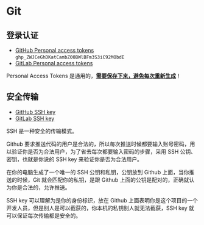 # Git

## 登录认证

- [GitHub Personal access tokens](https://github.com/settings/tokens) `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`
- [GitLab Personal access tokens]()

Personal Access Tokens 是通用的，<u>**需要保存下来，避免每次重新生成**</u>！

## 安全传输
- [GitHub SSH key](https://github.com/settings/keys)
- [GitLab SSH key]()

SSH 是一种安全的传输模式。

Github 要求推送代码的用户是合法的，所以每次推送时候都要输入账号密码，用以验证你是否为合法用户，为了省去每次都要输入密码的步骤，采用 SSH 公钥、密钥，也就是你说的 SSH key 来验证你是否为合法用户。

在你的电脑生成了一个唯一的 SSH 公钥和私钥，公钥放到 Github 上面，当你推送的时候，Git 就会匹配你的私钥，是跟 Github 上面的公钥是配对的，正确就认为你是合法的，允许推送。

SSH key 可以理解为是你的身份标识，放在 Github 上面表明你是这个项目的一个开发人员，但是别人是可以截获的，你本机的私钥别人就无法截获，SSH key 就可以保证每次传输都是安全的。
